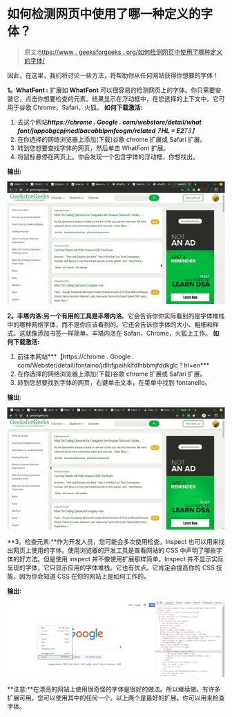 # 如何检测网页中使用了哪一种定义的字体？

> 原文:[https://www . geeksforgeeks . org/如何检测网页中使用了哪种定义的字体/](https://www.geeksforgeeks.org/how-to-detect-which-one-of-the-defined-font-was-used-in-a-web-page/)

因此，在这里，我们将讨论一些方法，将帮助你从任何网站获得你想要的字体！

**1。WhatFont :** 扩展如 **WhatFont** 可以很容易的检测网页上的字体。你只需要安装它，点击你想要检查的元素。结果显示在浮动框中，在您选择的上下文中。它可用于谷歌 Chrome，Safari，火狐。
**如何下载激活:**

1.  去这个网站***https://chrome . Google . com/webstore/detail/what font/jappobgcpjmedlbacabblpmfcogm/related？HL = E2**T3】*
2.  在你选择的网络浏览器上添加(下载)谷歌 chrome 扩展或 Safari 扩展。
3.  转到您想要查找字体的网页，然后单击 WhatFont 扩展。
4.  将鼠标悬停在网页上。你会发现一个包含字体的浮动框，你想找出。

**输出:**

![](img/a9b8835d91b4d1989edfa10f7de71d2f.png)

**2。丰塔内洛:**另一个有用的工具是**丰塔内洛**。它会告诉你你实际看到的是字体堆栈中的哪种网络字体，而不是你应该看到的。它还会告诉你字体的大小、粗细和样式。这就像添加书签一样简单。丰塔内洛在 Safari，Chrome，火狐上工作。
**如何下载激活:**

1.  前往本网站***【https://chrome . Google . com/Webster/detail/fontaino/jdlhfjpaihklfdlhbbmjfddkglc？hl=en***
2.  在你选择的网络浏览器上添加(下载)谷歌 chrome 扩展或 Safari 扩展。
3.  转到您想要找到字体的网页，右键单击文本，在菜单中找到 fontanello。

**输出:**

![](img/2dc4ffc1fd219908660f66bdb00b989e.png)

**3。检查元素:**作为开发人员，您可能会多次使用检查。Inspect 也可以用来找出网页上使用的字体。使用浏览器的开发工具是查看网站的 CSS 中声明了哪些字体的好方法。但是使用 inspect 并不像使用扩展那样简单。Inspect 并不显示实际呈现的字体，它只显示应用的字体堆栈。它也有优点。它肯定会提高你的 CSS 技能，因为你会知道 CSS 在你的网站上是如何工作的。

**输出:**

![Inspect](img/66867c1af71dc740d6e518187c4f52c9.png)

**注意:**在漂亮的网站上使用很奇怪的字体是很好的做法。所以继续做。有许多扩展可用，您可以使用其中的任何一个。以上两个是最好的扩展。你可以用来检查字体。